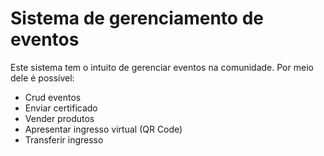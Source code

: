 # Sistema de gerenciamento de eventos

Este sistema tem o intuito de gerenciar eventos na comunidade. 
Por meio dele é possível: 
- Crud eventos 
- Enviar certificado
- Vender produtos 
- Apresentar ingresso virtual (QR Code)
- Transferir ingresso
